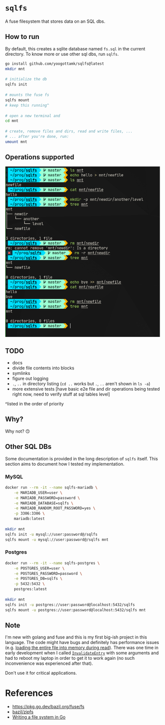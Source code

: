 # `sqlfs`
A fuse filesystem that stores data on an SQL dbs.

## How to run
By default, this creates a sqlite database named `fs.sql` in the current directory. To know more or use other sql dbs, run `sqlfs`.

```sh
go install github.com/yoogottamk/sqlfs@latest
mkdir mnt

# initialize the db
sqlfs init

# mounts the fuse fs
sqlfs mount
# keep this running^

# open a new terminal and
cd mnt

# create, remove files and dirs, read and write files, ...
# ... after you're done, run:
umount mnt
```

## Operations supported
![demo](./.images/demo.png)

## TODO
- docs
- divide file contents into blocks
- symlinks
- figure out logging
- `.`, `..` in directory listing (`cd ..` works but `.`, `..` aren't shown in `ls -a`)
- more extensive tests [have basic e2e file and dir operations being tested right now, need to verify stuff at sql tables level]

^listed in the order of priority

## Why?
Why not? 🙃

## Other SQL DBs
Some documentation is provided in the long description of `sqlfs` itself. This section aims to document how I tested my implementation.

### MySQL
```sh
docker run --rm -it --name sqlfs-mariadb \
    -e MARIADB_USER=user \
    -e MARIADB_PASSWORD=password \
    -e MARIADB_DATABASE=sqlfs \
    -e MARIADB_RANDOM_ROOT_PASSWORD=yes \
    -p 3306:3306 \
    mariadb:latest

mkdir mnt
sqlfs init -u mysql://user:password@/sqlfs
sqlfs mount -u mysql://user:password@/sqlfs mnt
```

### Postgres
```sh
docker run --rm -it --name sqlfs-postgres \
    -e POSTGRES_USER=user \
    -e POSTGRES_PASSWORD=password \
    -e POSTGRES_DB=sqlfs \
    -p 5432:5432 \
    postgres:latest

mkdir mnt
sqlfs init -u postgres://user:password@localhost:5432/sqlfs
sqlfs mount -u postgres://user:password@localhost:5432/sqlfs mnt
```

## Note
I'm new with golang and fuse and this is my first big-ish project in this language. The code might have bugs and definitely has performance issues (e.g. [loading the entire file into memory during read](https://github.com/yoogottamk/sqlfs/blob/51f11243ba9bc02af95bf92438852385d262325f/sqlutils/common.go#L161-L163)). There was one time in early development when I called [`InvalidateEntry`](https://pkg.go.dev/bazil.org/fuse@v0.0.0-20200524192727-fb710f7dfd05#Conn.InvalidateEntry) with some arguments and had to reboot my laptop in order to get it to work again (no such inconvenience was experienced after that).

Don't use it for critical applications.

# References
- https://pkg.go.dev/bazil.org/fuse/fs
- [bazil/zipfs](https://github.com/bazil/zipfs)
- [Writing a file system in Go](https://bazil.org/talks/2013-06-10-la-gophers/#1)
